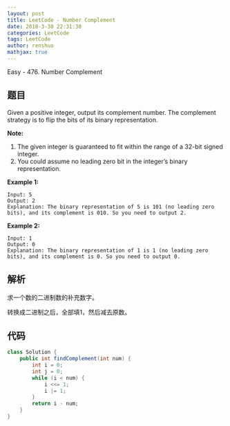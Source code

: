 ```yaml
---
layout: post
title: LeetCode - Number Complement
date: 2018-3-30 22:31:30
categories: LeetCode
tags: LeetCode
author: renshuo
mathjax: true
---
```


Easy - 476. Number Complement

<!--more-->

## 题目

Given a positive integer, output its complement number. The complement strategy is to flip the bits of its binary representation.

**Note:**

1. The given integer is guaranteed to fit within the range of a 32-bit signed integer.
2. You could assume no leading zero bit in the integer’s binary representation.

**Example 1:**

```
Input: 5
Output: 2
Explanation: The binary representation of 5 is 101 (no leading zero bits), and its complement is 010. So you need to output 2.
```

**Example 2:**

```
Input: 1
Output: 0
Explanation: The binary representation of 1 is 1 (no leading zero bits), and its complement is 0. So you need to output 0.
```

## 解析

求一个数的二进制数的补充数字。

转换成二进制之后，全部填1，然后减去原数。

## 代码

``` java
class Solution {
    public int findComplement(int num) {
        int i = 0;
        int j = 0;
        while (i < num) {
            i <<= 1;
            i |= 1;
        }
        return i - num;
    }
}
```